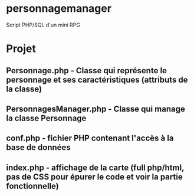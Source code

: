# personnagemanager
Script PHP/SQL d'un mini RPG

# Projet
## Personnage.php - Classe qui représente le personnage et ses caractéristiques (attributs de la classe)
## PersonnagesManager.php - Classe qui manage la classe Personnage
## conf.php - fichier PHP contenant l'accès à la base de données
## index.php - affichage de la carte (full php/html, pas de CSS pour épurer le code et voir la partie fonctionnelle)
